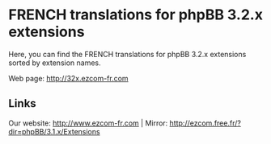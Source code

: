 # FRENCH translations for phpBB 3.2.x extensions
Here, you can find the FRENCH translations for phpBB 3.2.x extensions sorted by extension names.

Web page: http://32x.ezcom-fr.com

## Links
Our website: http://www.ezcom-fr.com | Mirror: http://ezcom.free.fr/?dir=phpBB/3.1.x/Extensions
